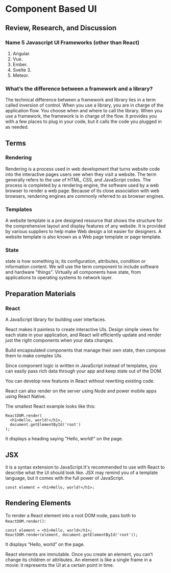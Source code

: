 # Component Based UI

## Review, Research, and Discussion

### Name 5 Javascript UI Frameworks (other than React)

1. Angular.
1. Vue.
1. Ember.
1. Svelte 3.
1. Meteor. <br>

### What’s the difference between a framework and a library?

The technical difference between a framework and library lies in a term called inversion of control. When you use a library, you are in charge of the application flow. You choose when and where to call the library. When you use a framework, the framework is in charge of the flow. It provides you with a few places to plug in your code, but it calls the code you plugged in as needed.<br>




## Terms

### Rendering

Rendering is a process used in web development that turns website code into the interactive pages users see when they visit a website. The term generally refers to the use of HTML, CSS, and JavaScript codes. The process is completed by a rendering engine, the software used by a web browser to render a web page. Because of its close association with web browsers, rendering engines are commonly referred to as browser engines. <br>

### Templates

A website template is a pre designed resource that shows the structure for the comprehensive layout and display features of any website. It is provided by various suppliers to help make Web design a lot easier for designers. A website template is also known as a Web page template or page template.<br>

### State

state is how something is; its configuration, attributes, condition or information content. We will use the term component to include software and hardware "things". Virtually all components have state, from applications to operating systems to network layer.


## Preparation Materials

### React

A JavaScript library for building user interfaces.<br>

React makes it painless to create interactive UIs. Design simple views for each state in your application, and React will efficiently update and render just the right components when your data changes.<br>

Build encapsulated components that manage their own state, then compose them to make complex UIs.

Since component logic is written in JavaScript instead of templates, you can easily pass rich data through your app and keep state out of the DOM.<br>


You can develop new features in React without rewriting existing code.

React can also render on the server using Node and power mobile apps using React Native.<br>

The smallest React example looks like this:
```
ReactDOM.render(
  <h1>Hello, world!</h1>,
  document.getElementById('root')
);
```
It displays a heading saying “Hello, world!” on the page.<br>

## JSX

it is a syntax extension to JavaScript.It's recommended to use with React to describe what the UI should look like. JSX may remind you of a template language, but it comes with the full power of JavaScript.

```
const element = <h1>Hello, world!</h1>;
```

## Rendering Elements

To render a React element into a root DOM node, pass both to `ReactDOM.render()`:

```
const element = <h1>Hello, world</h1>;
ReactDOM.render(element, document.getElementById('root'));
```

It displays “Hello, world” on the page.<br>


React elements are immutable. Once you create an element, you can’t change its children or attributes. An element is like a single frame in a movie: it represents the UI at a certain point in time.<br>